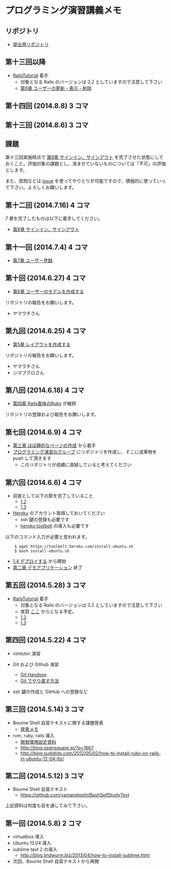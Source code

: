 プログラミング演習講義メモ
=========================

## リポジトリ

- [提出用リポジトリ](https://github.com/DevelopmentPractice201405/DevelopmentPractice201405/blob/master/ripositories.md)

## 第十三回以降

- [RailsTutorial](http://railstutorial.jp) 着手
  - 対象となる Rails のバージョンは 3.2 としていますので注意して下さい
  - [第9章 ユーザーの更新・表示・削除](http://railstutorial.jp/chapters/updating-showing-and-deleting-users?version=3.2#top)

## 第十四回 (2014.8.8) 3 コマ

## 第十三回 (2014.8.6) 3 コマ

## 課題

第十三回実施時点で [第8章 サインイン、サインアウト](http://railstutorial.jp/chapters/sign-in-sign-out?version=3.2#top) を完了させた状態にしておくこと。評価対象の課題とし、済ませていないものについては「不可」の評価とします。

また、質問などは [issue](https://github.com/DevelopmentPractice201405/DevelopmentPractice201405/issues) を使ってやりとりが可能ですので、積極的に使っていって下さい。よろしくお願いします。

## 第十二回 (2014.7.16) 4 コマ

7 章を完了したものは以下に着手してください。

- [第8章 サインイン、サインアウト](http://railstutorial.jp/chapters/sign-in-sign-out?version=3.2#top)

## 第十一回 (2014.7.4) 4 コマ

- [第7章 ユーザー登録](http://railstutorial.jp/chapters/sign-up?version=4.0#top)

## 第十回 (2014.6.27) 4 コマ

- [第6章 ユーザーのモデルを作成する](http://railstutorial.jp/chapters/modeling-users?version=4.0#top)

リポジトリの報告をお願いします。

- ヤマウチさん

## 第九回 (2014.6.25) 4 コマ

- [第5章 レイアウトを作成する](http://railstutorial.jp/chapters/filling-in-the-layout?version=3.2#top)

リポジトリの報告をお願いします。

- ヤマウチさん
- シマブクロさん

## 第八回 (2014.6.18) 4 コマ

- [第四章 Rails風味のRuby](http://railstutorial.jp/chapters/rails-flavored-ruby?version=3.2#top) が継続

リポジトリの登録および報告をお願いします。

## 第七回 (2014.6.9) 4 コマ

- [第三章 ほぼ静的なページの作成](http://railstutorial.jp/chapters/static-pages?version=3.2#top) から着手
- [プログラミング演習のグループ](https://github.com/DevelopmentPractice201405) にリポジトリを作成し、そこに成果物を push して頂きます
  - このリポジトリが成績に直結していると考えてください

## 第六回 (2014.6.6) 4 コマ

- 前提として以下の節を完了していること
  - [1.2](http://railstutorial.jp/chapters/beginning?version=3.2#sec-the_first_application)
  - [1.3](http://railstutorial.jp/chapters/beginning?version=3.2#sec-version_control)
- [Heroku](http://www.heroku.com) のアカウント取得しておいてください
  - ssh 鍵の登録も必要です
  - [heroku toolbelt](http://toolbelt.heroku.com) の導入も必要です

以下のコマンド入力が必要と思われます。

        $ wget https://toolbelt.heroku.com/install-ubuntu.sh
        $ bash install-ubuntu.sh

- [1.4 デプロイする](http://railstutorial.jp/chapters/beginning?version=3.2#sec-deploying) から開始
- [第二章 デモアプリケーション](http://railstutorial.jp/chapters/a-demo-app?version=3.2#top) 終了


## 第五回 (2014.5.28) 3 コマ

- [RailsTutorial](http://railstutorial.jp) 着手
  - 対象となる Rails のバージョンは 3.2 としていますので注意して下さい
  - 実質 [ここ](http://railstutorial.jp/chapters/beginning?version=3.2#sec-the_first_application) からとなる予定。
  - [1.2](http://railstutorial.jp/chapters/beginning?version=3.2#sec-the_first_application)
  - [1.3](http://railstutorial.jp/chapters/beginning?version=3.2#sec-version_control)

## 第四回 (2014.5.22) 4 コマ

- vimtutor 演習
- Git および Github 演習
  - [Git Handson](https://github.com/yamanetoshi/Git-Handson/blob/master/tutorial.md)
  - [Git でやり直す方法](https://github.com/yamanetoshi/Git-Handson/blob/master/retry.md)

- ssh 鍵の作成と GitHub への登録など

## 第三回 (2014.5.14) 3 コマ

- Bourne Shell 自習テキストに関する課題発表
  - [発表メモ](./20140514.md) 
- rvm, ruby, rails 導入
  - [開発環境設定資料](https://github.com/DevelopmentPractice201308/material/blob/master/installation.md)
  - http://blog.opensquare.jp/?p=1667
  - http://blog.sudobits.com/2012/05/02/how-to-install-ruby-on-rails-in-ubuntu-12-04-lts/

## 第二回 (2014.5.12) 3 コマ

- Bourne Shell 自習テキスト
  - https://github.com/yamanetoshi/BashSelfStudyText

上記資料は何度も目を通してみて下さい。

## 第一回 (2014.5.8) 2 コマ

- virtualbox 導入
- Ubuntu 13.04 導入
- sublime text 2 の導入
  - http://blog.lindwurm.biz/2013/04/how-to-install-sublime.html
- 次回、Bourne Shell 自習テキストから再開

